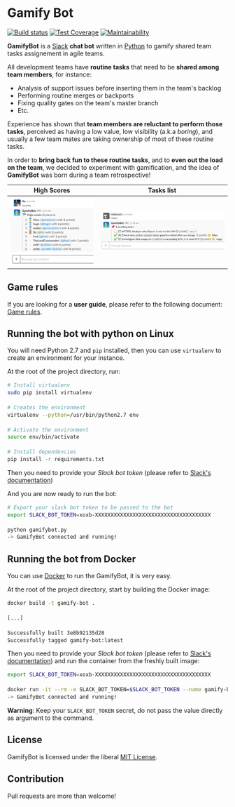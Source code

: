 [//]: # "Documentation generated for version ${GAMIFY_BOT_VERSION}"


# Gamify Bot

[![Build status](https://travis-ci.org/florentw/gamify-bot.svg?branch=master)](https://travis-ci.org/florentw/gamify-bot)
[![Test Coverage](https://api.codeclimate.com/v1/badges/03b56167306baeca919d/test_coverage)](https://codeclimate.com/github/florentw/gamify-bot/test_coverage)
[![Maintainability](https://api.codeclimate.com/v1/badges/03b56167306baeca919d/maintainability)](https://codeclimate.com/github/florentw/gamify-bot/maintainability)

**GamifyBot** is a [Slack](https://slack.com/) **chat bot** written in [Python](https://www.python.org/) to gamify shared team tasks assignement in agile teams.

All development teams have **routine tasks** that need to be **shared among team members**, for instance:
- Analysis of support issues before inserting them in the team's backlog
- Performing routine merges or backports
- Fixing quality gates on the team's master branch
- Etc.

Experience has shown that **team members are reluctant to perform those tasks**, perceived as having a low value, low visibility (a.k.a *boring*), and usually a few team mates are taking ownership of most of these routine tasks.

In order to **bring back fun to these routine tasks**, and to **even out the load on the team**, we decided to experiment with gamification, and the idea of **GamifyBot** was born during a team retrospective!

| High Scores                                                    |  Tasks list
|----------------------------------------------------------------|---------------------------------------------------
| ![Gamify scores](./docs/img/gamify_scores.png "Gamify scores") | ![Gamify tasks](./docs/img/gamify_tasks.png "Gamify tasks")

## Game rules

If you are looking for a **user guide**, please refer to the following document: [Game rules](docs/game-rules.md).

## Running the bot with python on Linux

You will need Python 2.7 and `pip` installed, then you can use `virtualenv` to create an environment for your instance.

At the root of the project directory, run:

```bash
# Install virtualenv
sudo pip install virtualenv

# Creates the environment
virtualenv --python=/usr/bin/python2.7 env

# Activate the environment
source env/bin/activate

# Install dependencies
pip install -r requirements.txt
```

Then you need to provide your *Slack bot token* (please refer to [Slack's documentation](https://api.slack.com/bot-users))

And you are now ready to run the bot:

```bash
# Export your slack bot token to be passed to the bot
export SLACK_BOT_TOKEN=xoxb-XXXXXXXXXXXXXXXXXXXXXXXXXXXXXXXXXXXXX

python gamifybot.py
-> GamifyBot connected and running!
```

## Running the bot from Docker

You can use [Docker](https://www.docker.com/) to run the GamifyBot, it is very easy.

At the root of the project directory, start by building the Docker image:

```bash
docker build -t gamify-bot .

[...]

Successfully built 3e8b92135d28
Successfully tagged gamify-bot:latest
```

Then you need to provide your *Slack bot token* (please refer to [Slack's documentation](https://api.slack.com/bot-users))
and run the container from the freshly built image:

```bash
export SLACK_BOT_TOKEN=xoxb-XXXXXXXXXXXXXXXXXXXXXXXXXXXXXXXXXXXXX

docker run -it --rm -e SLACK_BOT_TOKEN=$SLACK_BOT_TOKEN --name gamify-bot-replica gamify-bot
-> GamifyBot connected and running!
```

**Warning**: Keep your `SLACK_BOT_TOKEN` secret, do not pass the value directly as argument to the command.

## License

GamifyBot is licensed under the liberal [MIT License](./LICENSE).

## Contribution

Pull requests are more than welcome!
